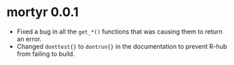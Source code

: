 # mortyr 0.0.1
* Fixed a bug in all the `get_*()` functions that was causing them to return an
error.
* Changed `donttest{}` to `dontrun{}` in the documentation to prevent R-hub from
failing to build.
